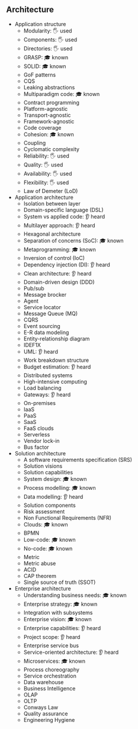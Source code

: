 ## Architecture

- Application structure
  - Modularity: 🖐️ used
  - Components: 🖐️ used
  - Directories: 🖐️ used
  - GRASP: 🎓 known
  - SOLID: 🎓 known
  - GoF patterns
  - CQS
  - Leaking abstractions
  - Multiparadigm code: 🎓 known
  - Contract programming
  - Platform-agnostic
  - Transport-agnostic
  - Framework-agnostic
  - Code coverage
  - Cohesion: 🎓 known
  - Coupling
  - Cyclomatic complexity
  - Reliability: 🖐️ used
  - Quality: 🖐️ used
  - Availability: 🖐️ used
  - Flexibility: 🖐️ used
  - Law of Demeter (LoD)
- Application architecture
  - Isolation between layer
  - Domain-specific language (DSL)
  - System vs applied code: 👂 heard
  - Multilayer approach: 👂 heard
  - Hexagonal architecture
  - Separation of concerns (SoC): 🎓 known
  - Metaprogramming: 🎓 known
  - Inversion of control (IoC)
  - Dependency injection (DI): 👂 heard
  - Clean architecture: 👂 heard
  - Domain-driven design (DDD)
  - Pub/sub
  - Message brocker
  - Agent
  - Service locator
  - Message Queue (MQ)
  - CQRS
  - Event sourcing
  - E-R data modeling
  - Entity-relationship diagram
  - IDEF1X
  - UML: 👂 heard
  - Work breakdown structure
  - Budget estimation: 👂 heard
  - Distributed systems
  - High-intensive computing
  - Load balancing
  - Gateways: 👂 heard
  - On-premises
  - IaaS
  - PaaS
  - SaaS
  - FaaS clouds
  - Serverless
  - Vendor lock-in
  - Bus factor
- Solution architecture
  - A software requirements specification (SRS)
  - Solution visions
  - Solution capabilities
  - System design: 🎓 known
  - Process modelling: 🎓 known
  - Data modelling: 👂 heard
  - Solution components
  - Risk assessment
  - Non Functional Requirements (NFR)
  - Clouds: 🎓 known
  - BPMN
  - Low-code: 🎓 known
  - No-code: 🎓 known
  - Metric
  - Metric abuse
  - ACID
  - CAP theorem
  - Single source of truth (SSOT)
- Enterprise architecture
  - Understanding business needs: 🎓 known
  - Enterprise strategy: 🎓 known
  - Integration with subsystems
  - Enterprise vision: 🎓 known
  - Enterprise capabilities: 👂 heard
  - Project scope: 👂 heard
  - Enterprise service bus
  - Service-oriented architecture: 👂 heard
  - Microservices: 🎓 known
  - Process choreography
  - Service orchestration
  - Data warehouse
  - Business Intelligence
  - OLAP
  - OLTP
  - Conways Law
  - Quality assurance
  - Engineering Hygiene
